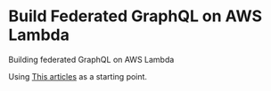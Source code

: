 # Build Federated GraphQL on AWS Lambda

Building federated GraphQL on AWS Lambda

Using [This articles](https://aws.amazon.com/blogs/compute/building-federated-graphql-on-aws-lambda/) as a starting point.
